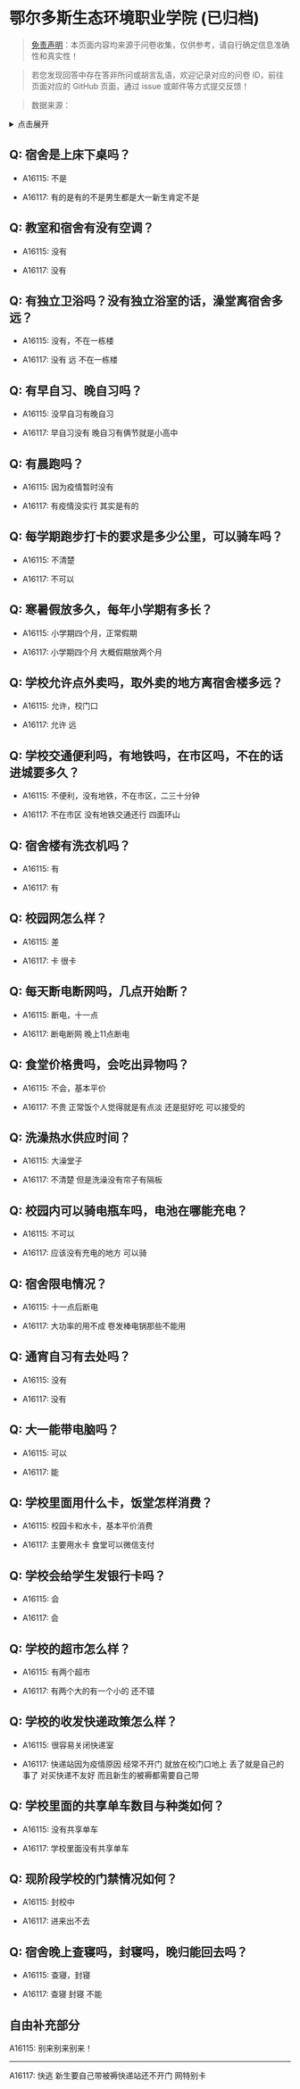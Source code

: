 # 鄂尔多斯生态环境职业学院 (已归档)

> [免责声明](https://colleges.chat/#_3)：本页面内容均来源于问卷收集，仅供参考，请自行确定信息准确性和真实性！

> 若您发现回答中存在答非所问或胡言乱语，欢迎记录对应的问卷 ID，前往页面对应的 GitHub 页面，通过 issue 或邮件等方式提交反馈！

> 数据来源：

<details><summary>点击展开</summary>
<ul>
<li>A16115: 匿名 (2022 年 09 月)</li>
<li>A16117: 匿名 (2022 年 09 月)</li>
</ul>
</details>

## Q: 宿舍是上床下桌吗？

- A16115: 不是

- A16117: 有的是有的不是男生都是大一新生肯定不是

## Q: 教室和宿舍有没有空调？

- A16115: 没有

- A16117: 没有

## Q: 有独立卫浴吗？没有独立浴室的话，澡堂离宿舍多远？

- A16115: 没有，不在一栋楼

- A16117: 没有 远 不在一栋楼

## Q: 有早自习、晚自习吗？

- A16115: 没早自习有晚自习

- A16117: 早自习没有 晚自习有俩节就是小高中

## Q: 有晨跑吗？

- A16115: 因为疫情暂时没有

- A16117: 有疫情没实行 其实是有的

## Q: 每学期跑步打卡的要求是多少公里，可以骑车吗？

- A16115: 不清楚

- A16117: 不可以

## Q: 寒暑假放多久，每年小学期有多长？

- A16115: 小学期四个月，正常假期

- A16117: 小学期四个月 大概假期放两个月

## Q: 学校允许点外卖吗，取外卖的地方离宿舍楼多远？

- A16115: 允许，校门口

- A16117: 允许 远

## Q: 学校交通便利吗，有地铁吗，在市区吗，不在的话进城要多久？

- A16115: 不便利，没有地铁，不在市区，二三十分钟

- A16117: 不在市区 没有地铁交通还行 四面环山

## Q: 宿舍楼有洗衣机吗？

- A16115: 有

- A16117: 有

## Q: 校园网怎么样？

- A16115: 差

- A16117: 卡 很卡

## Q: 每天断电断网吗，几点开始断？

- A16115: 断电，十一点

- A16117: 断电断网 晚上11点断电

## Q: 食堂价格贵吗，会吃出异物吗？

- A16115: 不会，基本平价

- A16117: 不贵 正常饭个人觉得就是有点淡 还是挺好吃 可以接受的

## Q: 洗澡热水供应时间？

- A16115: 大澡堂子

- A16117: 不清楚 但是洗澡没有帘子有隔板

## Q: 校园内可以骑电瓶车吗，电池在哪能充电？

- A16115: 不可以

- A16117: 应该没有充电的地方 可以骑

## Q: 宿舍限电情况？

- A16115: 十一点后断电

- A16117: 大功率的用不成 卷发棒电锅那些不能用

## Q: 通宵自习有去处吗？

- A16115: 没有

- A16117: 没有

## Q: 大一能带电脑吗？

- A16115: 可以

- A16117: 能

## Q: 学校里面用什么卡，饭堂怎样消费？

- A16115: 校园卡和水卡，基本平价消费

- A16117: 主要用水卡 食堂可以微信支付

## Q: 学校会给学生发银行卡吗？

- A16115: 会

- A16117: 会

## Q: 学校的超市怎么样？

- A16115: 有两个超市

- A16117: 有两个大的有一个小的 还不错

## Q: 学校的收发快递政策怎么样？

- A16115: 很容易关闭快递室

- A16117: 快递站因为疫情原因 经常不开门 就放在校门口地上 丢了就是自己的事了 对买快递不友好 而且新生的被褥都需要自己带

## Q: 学校里面的共享单车数目与种类如何？

- A16115: 没有共享单车

- A16117: 学校里面没有共享单车

## Q: 现阶段学校的门禁情况如何？

- A16115: 封校中

- A16117: 进来出不去

## Q: 宿舍晚上查寝吗，封寝吗，晚归能回去吗？

- A16115: 查寝，封寝

- A16117: 查寝 封寝 不能

## 自由补充部分

A16115: 别来别来别来！

***

A16117: 快逃 新生要自己带被褥快递站还不开门 网特别卡